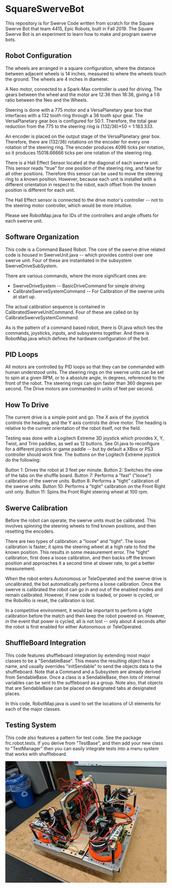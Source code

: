 # SquareSwerveBot

This repository is for Swerve Code written from scratch for the Square Swerve Bot that team 4415, Epic Robots, built in Fall 2019.  The Square Swerve Bot is an experiment to learn how to make and program swerve bots.

## Robot Configuration
The wheels are arranged in a square configuration, where the distance between adjacent wheels is 14 inches, measured to where the wheels touch the ground. The wheels are 4 inches in diameter.

A Neo motor, connected to a Spark-Max controller is used for driving. The gears between the wheel and the motor are 12:36 then 18:36, giving a 1:6 ratio between the Neo and the Wheels.

Steering is done with a 775 motor and a VersaPlanetary gear box that interfaces with a 132 tooth ring through a 36 tooth spur gear. The VersaPlanetary gear box is configured for 50:1. Therefore, the total gear reduction from the 775 to the steering ring is (132/36)*50 = 1:183.333.

An encoder is placed on the output stage of the VersaPlanetary gear box.  Therefore, there are (132/36) rotations on the
encoder for every one rotation of the steering ring. The encoder produces 4096 ticks per rotation, so it produces 15018.66666 ticks per one rotation of the steering ring.

There is a Hall Effect Sensor located at the diagonal of each swerve unit.  This sensor reads "true" for one position of
the steering ring, and false for all other positions. Therefore this sensor can be used to move the steering ring to a
known position.  However, because each unit is installed with a different orientation in respect to the robot, each
offset from the known position is different for each unit.

The Hall Effect sensor is connected to the drive motor's controller -- not to the steering motor controller, which would be more intuitive.

Please see RobotMap.java for IDs of the controllers and angle offsets for each swerve unit.

## Software Organization
This code is a Command Based Robot.  The core of the swerve drive related code is housed in SwerveUnit.java -- which provides control over one swerve unit.  Four of these are instantiated in the subsystem SwerveDriveSubSystem.  

There are various commands, where the more significant ones are: 

 * SwerveDriveSystem               -- BasicDriveCommand for simple driving
 * CalibrateSwerveSystemCommand    -- For Calibration of the swerve units at start up. 


The actual calibration sequence is contained in CalibratedSwerveUnitCommand.  Four of these are called on by CalibrateSwerveSystemCommand.

As is the pattern of a command based robot, there is OI.java which ties the commands, joysticks, inputs, and subsystems together.  And there is RobotMap.java which defines the hardware configuration of the bot.

## PID Loops
All motors are controlled by PID loops so that they can be commanded with human understood units.  The steering rings on the swerve units can be set to spin at a given RPM, or to a absolute angle, in degrees, referenced to the front of the robot.  The steering rings can spin faster than 360 degrees per second. The Drive motors are commanded in units of feet per second.

## How To Drive
The current drive is a simple point and go.  The X axis of the joystick controls the heading, and the Y axis controls the drive motor.  The heading is relative to the current orientation of the robot itself, not the field. 

Testing was done with a Logitech Extreme 3D joystick which provides X, Y, Twist, and Trim paddles, as well as 12 buttons. See OI.java to reconfigure for a different joystick or game paddle -- but by default a XBox or PS3 controller should work fine.  The buttons on the Logitech Extreme joystick do the following:

  Button 1:  Drives the robot at 3 feet per minute.
  Button 2:  Switches the view of the tabs on the shuffle board.
  Button 7:  Performs a "fast" ("loose") calibration of the swerve units.
  Button 8:  Performs a "tight" calibration of the swerve units.
  Button 10:  Performs a "tight" calibration on the Front Right unit only.
  Button 11:  Spins the Front Right steering wheel at 100 rpm.


## Swerve Calibration

Before the robot can operate, the swerve units must be calibrated.  This involves spinning the steering wheels to find known positions, and then resetting the encoders.  

There are two types of calibration: a "loose" and "tight".  The loose calibration is faster; it spins the steering wheel at a high rate to find the known position.  This results in some measurement error.  The "tight" calibration, first does a loose calibration, and then backs off the known position and approaches it a second time at slower rate, to get a better measurement.  

When the robot enters Autonomous or TeleOperated and the swerve drive is uncalibrated, the bot automatically performs a loose calibration.  Once the swerve is calibrated the robot can go in and out of the enabled modes and remain calibrated. However, if new code is loaded, or power is cycled, or the RoboRio is reset, the calibration is lost.

In a competitive environment, it would be important to perform a tight calibration before the match and then keep the robot powered on.  However, in the event that power is cycled, all is not lost -- only about 4 seconds after the robot is first enabled for either Autonomous or TeleOperated.

## ShuffleBoard Integration
This code features shuffleboard integration by extending most major classes to be a "SendableBase".  This means the resulting object has a name, and usually overrides "initSendable" to send the objects data to the shuffleboard.  Note that a Command and a Subsystem are already derived from SendableBase.  Once a class is a SendableBase, then lots of internal variables can be sent to the suffleboard as a group.  Note also, that objects that are SendableBase can be placed on designated tabs at designated places.
 
In this code, RobotMap.java is used to set the locations of UI elements for each of the major classes.  

## Testing System
This code also features a pattern for test code.  See the package frc.robot.tests.   If you derive from "TestBase", and then add your new class to "TestManager" then you can easily integrate tests into a menu system that works with shuffleboard. 

![Square Swerve Bot](https://github.com/VCHSRobots/SquareSwerveBot/blob/master/PicSwerveBot2019.jpg)


